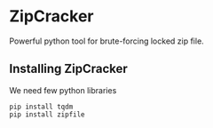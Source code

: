 # ZipCracker
Powerful python tool for brute-forcing locked zip file.

## Installing ZipCracker
We need few python libraries
```
pip install tqdm
pip install zipfile
```
